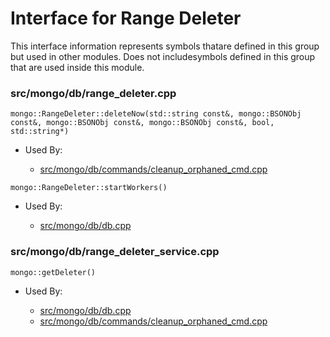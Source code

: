 
# Interface for Range Deleter
This interface information represents symbols thatare defined in this group but used in other modules.  Does not includesymbols defined in this group that are used inside this module.

### src/mongo/db/range\_deleter.cpp

<div></div>

    mongo::RangeDeleter::deleteNow(std::string const&, mongo::BSONObj const&, mongo::BSONObj const&, mongo::BSONObj const&, bool, std::string*)

- Used By:

    - [src/mongo/db/commands/cleanup\_orphaned\_cmd.cpp](../../../queries/database\_commands)

<div></div>

    mongo::RangeDeleter::startWorkers()

- Used By:

    - [src/mongo/db/db.cpp](../../../process\_management/mongos\_and\_mongod\_mains)

### src/mongo/db/range\_deleter\_service.cpp

<div></div>

    mongo::getDeleter()

- Used By:

    - [src/mongo/db/db.cpp](../../../process\_management/mongos\_and\_mongod\_mains)
    - [src/mongo/db/commands/cleanup\_orphaned\_cmd.cpp](../../../queries/database\_commands)
